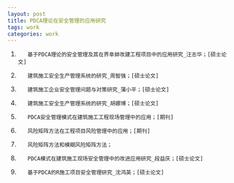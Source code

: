 ```yaml
---
layout: post
title: PDCA理论在安全管理的应用研究  
tags: work
categories: work
---
```


1.        基于PDCA理论的安全管理及其在界阜蚌改建工程项目中的应用研究_汪志华；[硕士论文]
2.        建筑施工安全生产管理系统的研究_周智强；[硕士论文]

3.        建筑施工企业安全管理问题与对策研究_蒲小平；[硕士论文]

4.        建筑施工安全生产管理系统的研究_胡娜博；[硕士论文]

5.        PDCA安全管理模式在建筑施工工程现场管理中的应用；[期刊]

6.        风险矩阵方法在工程项目风险管理中的应用；[期刊]

7.        风险矩阵方法和模糊风险矩阵方法；

8.        PDCA模式在建筑施工现场安全管理中的改进应用研究_段益庆；[硕士论文]

9.        基于PDCA的R施工项目安全管理研究_沈鸿英；[硕士论文]